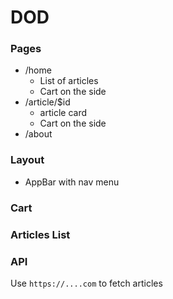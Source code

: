 # DOD

### Pages

- /home
  - List of articles
  - Cart on the side
- /article/$id
  - article card
  - Cart on the side
- /about

### Layout
- AppBar with nav menu

### Cart



### Articles List


### API

Use `https://....com` to fetch articles


